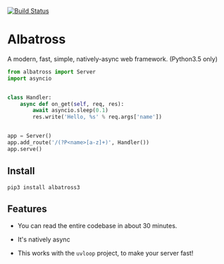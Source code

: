 [![Build Status](https://travis-ci.org/kespindler/albatross.svg?branch=master)](https://travis-ci.org/kespindler/albatross)

# Albatross


A modern, fast, simple, natively-async web framework. (Python3.5 only)

```python
from albatross import Server
import asyncio


class Handler:
    async def on_get(self, req, res):
        await asyncio.sleep(0.1)
        res.write('Hello, %s' % req.args['name'])


app = Server()
app.add_route('/(?P<name>[a-z]+)', Handler())
app.serve()
```

## Install

    pip3 install albatross3

## Features

- You can read the entire codebase in about 30 minutes.

- It's natively async

- This works with the `uvloop` project, to make your server fast!
